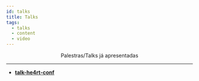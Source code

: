 ```yaml
---
id: talks
title: Talks
tags:
  - talks
  - content
  - video
---
```


<p align="center">
    Palestras/Talks já apresentadas
</p>

---

- [**talk-he4rt-conf**](https://github.com/beatrizoliveiira/talk-he4rt-conf)
